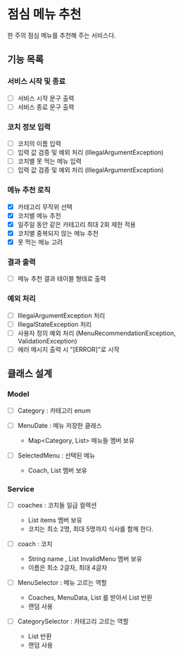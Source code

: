 # 점심 메뉴 추천

한 주의 점심 메뉴를 추천해 주는 서비스다.

## 기능 목록

### 서비스 시작 및 종료
- [ ] 서비스 시작 문구 출력
- [ ] 서비스 종료 문구 출력

### 코치 정보 입력
- [ ] 코치의 이름 입력
- [ ] 입력 값 검증 및 예외 처리 (IllegalArgumentException)
- [ ] 코치별 못 먹는 메뉴 입력
- [ ] 입력 값 검증 및 예외 처리 (IllegalArgumentException)

### 메뉴 추천 로직
- [x] 카테고리 무작위 선택
- [x] 코치별 메뉴 추천
- [x] 일주일 동안 같은 카테고리 최대 2회 제한 적용
- [x] 코치별 중복되지 않는 메뉴 추천
- [x] 못 먹는 메뉴 고려

### 결과 출력
- [ ] 메뉴 추천 결과 테이블 형태로 출력

### 예외 처리
- [ ] IllegalArgumentException 처리
- [ ] IllegalStateException 처리
- [ ] 사용자 정의 예외 처리 (MenuRecommendationException, ValidationException)
- [ ] 에러 메시지 출력 시 "[ERROR]"로 시작

## 클래스 설계

### Model

- [ ] Category : 카테고리 enum

- [ ] MenuDate : 메뉴 저장한 클래스
  - Map<Category, List<String>> 메뉴들 멤버 보유

- [ ] SelectedMenu : 선택된 메뉴
  - Coach, List<String> 멤버 보유

### Service

- [ ] coaches : 코치들 일급 컬렉션
  - List<coach> items 멤버 보유
  - 코치는 최소 2명, 최대 5명까지 식사를 함께 한다.

- [ ] coach : 코치
  - String name , List<String> InvalidMenu 멤버 보유
  - 이름은 최소 2글자, 최대 4글자

- [ ] MenuSelector : 메뉴 고르는 역할
  - Coaches, MenuData, List<Category> 를 받아서 List<SelectedMenu> 반환
  - 랜덤 사용

- [ ] CategorySelector : 카테고리 고르는 역할
  - List<Category> 반환
  - 랜덤 사용

